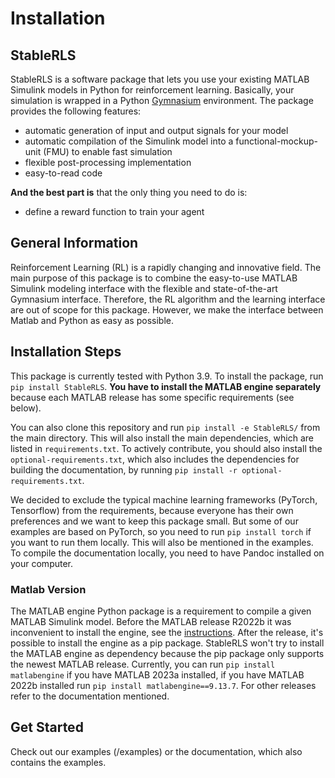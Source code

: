 # Installation

## StableRLS

StableRLS is a software package that lets you use your existing MATLAB Simulink models in Python for reinforcement learning. Basically, your simulation is wrapped in a Python [Gymnasium](https://gymnasium.farama.org/) environment. The package provides the following features:
- automatic generation of input and output signals for your model
- automatic compilation of the Simulink model into a functional-mockup-unit (FMU) to enable fast simulation
- flexible post-processing implementation
- easy-to-read code

**And the best part is** that the only thing you need to do is:
- define a reward function to train your agent

## General Information
Reinforcement Learning (RL) is a rapidly changing and innovative field. The main purpose of this package is to combine the easy-to-use MATLAB Simulink modeling interface with the flexible and state-of-the-art Gymnasium interface. Therefore, the RL algorithm and the learning interface are out of scope for this package. However, we make the interface between Matlab and Python as easy as possible.

## Installation Steps
This package is currently tested with Python 3.9.
To install the package, run `pip install StableRLS`. **You have to install the MATLAB engine separately** because each MATLAB release has some specific requirements (see below).

You can also clone this repository and run `pip install -e StableRLS/` from the main directory. This will also install the main dependencies, which are listed in `requirements.txt`. To actively contribute, you should also install the `optional-requirements.txt`, which also includes the dependencies for building the documentation, by running `pip install -r optional-requirements.txt`.

We decided to exclude the typical machine learning frameworks (PyTorch, Tensorflow) from the requirements, because everyone has their own preferences and we want to keep this package small. But some of our examples are based on PyTorch, so you need to run `pip install torch` if you want to run them locally. This will also be mentioned in the examples. To compile the documentation locally, you need to have Pandoc installed on your computer.

### Matlab Version
The MATLAB engine Python package is a requirement to compile a given MATLAB Simulink model. Before the MATLAB release R2022b it was inconvenient to install the engine, see the [instructions](https://de.mathworks.com/help/matlab/matlab_external/install-the-matlab-engine-for-python.html). After the release, it's possible to install the engine as a pip package. StableRLS won't try to install the MATLAB engine as dependency because the pip package only supports the newest MATLAB release. Currently, you can run `pip install matlabengine` if you have MATLAB 2023a installed, if you have MATLAB 2022b installed run `pip install matlabengine==9.13.7`. For other releases refer to the documentation mentioned.

## Get Started
Check out our examples (/examples) or the documentation, which also contains the examples.